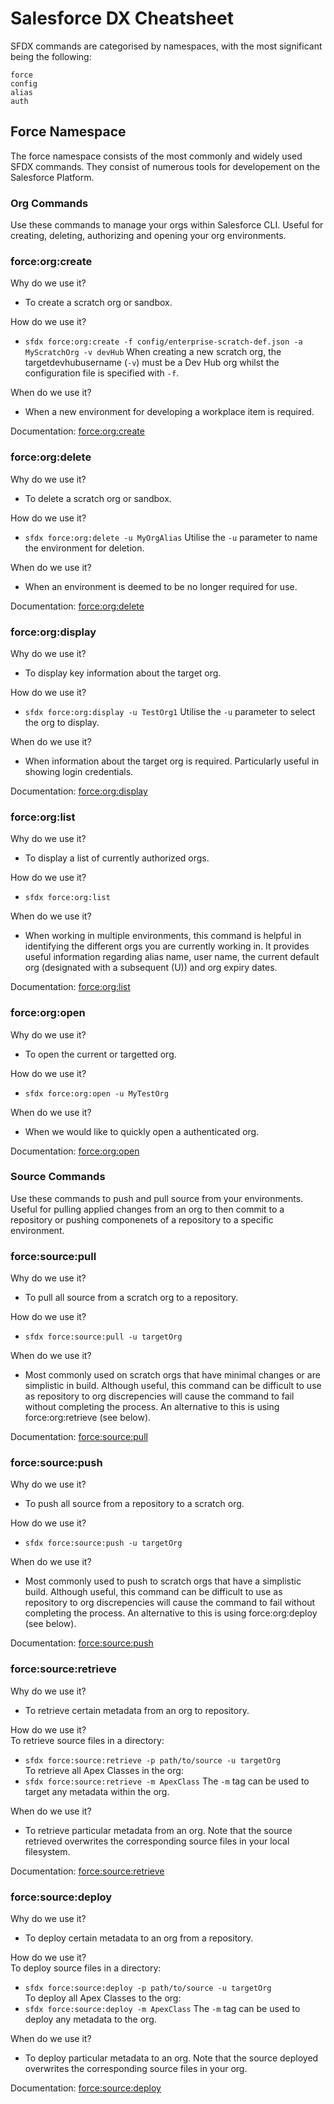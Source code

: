 # Salesforce DX Cheatsheet
SFDX commands are categorised by namespaces, with the most significant being the following:
```
force
config
alias
auth
```
## Force Namespace
The force namespace consists of the most commonly and widely used SFDX commands.
They consist of numerous tools for developement on the Salesforce Platform.

### Org Commands
Use these commands to manage your orgs within Salesforce CLI.
Useful for creating, deleting, authorizing and opening your org environments.

### force:org:create

Why do we use it?
- To create a scratch org or sandbox.

How do we use it?

- `sfdx force:org:create -f config/enterprise-scratch-def.json -a MyScratchOrg -v devHub`
When creating a new scratch org, the targetdevhubusername (`-v`) must be a Dev Hub org
whilst the configuration file is specified with `-f`.

When do we use it?
- When a new environment for developing a workplace item is required.

Documentation:
[force:org:create](https://developer.salesforce.com/docs/atlas.en-us.sfdx_cli_reference.meta/sfdx_cli_reference/cli_reference_force_org.htm#cli_reference_force_org_create)

### force:org:delete

Why do we use it?
- To delete a scratch org or sandbox.

How do we use it?
- `sfdx force:org:delete -u MyOrgAlias`
Utilise the `-u` parameter to name the environment for deletion.

When do we use it?
- When an environment is deemed to be no longer required for use.

Documentation:
[force:org:delete](https://developer.salesforce.com/docs/atlas.en-us.sfdx_cli_reference.meta/sfdx_cli_reference/cli_reference_force_org.htm#cli_reference_force_org_delete)

### force:org:display

Why do we use it?
- To display key information about the target org.

How do we use it?
- `sfdx force:org:display -u TestOrg1`
Utilise the `-u` parameter to select the org to display.

When do we use it?
- When information about the target org is required. Particularly useful in
showing login credentials.

Documentation:
[force:org:display](https://developer.salesforce.com/docs/atlas.en-us.sfdx_cli_reference.meta/sfdx_cli_reference/cli_reference_force_org.htm#cli_reference_force_org_display)

### force:org:list

Why do we use it?
- To display a list of currently authorized orgs.

How do we use it?
- `sfdx force:org:list`

When do we use it?
- When working in multiple environments, this command is helpful in identifying the different orgs
 you are currently working in. It provides useful information regarding alias name,
 user name, the current default org (designated with a subsequent (U)) and org expiry dates.

Documentation:
[force:org:list](https://developer.salesforce.com/docs/atlas.en-us.sfdx_cli_reference.meta/sfdx_cli_reference/cli_reference_force_org.htm#cli_reference_force_org_list)

### force:org:open

Why do we use it?
- To open the current or targetted org.

How do we use it?
- `sfdx force:org:open -u MyTestOrg`

When do we use it?
- When we would like to quickly open a authenticated org.

Documentation:
[force:org:open](https://developer.salesforce.com/docs/atlas.en-us.sfdx_cli_reference.meta/sfdx_cli_reference/cli_reference_force_org.htm#cli_reference_force_org_open)


### Source Commands
Use these commands to push and pull source from your environments.
Useful for pulling applied changes from an org to then commit to a repository or
pushing componenets of a repository to a specific environment.

### force:source:pull

Why do we use it?
- To pull all source from a scratch org to a repository.

How do we use it?
- `sfdx force:source:pull -u targetOrg`

When do we use it?
- Most commonly used on scratch orgs that have minimal changes or are simplistic in build.
Although useful, this command can be difficult to use as repository to org discrepencies will
cause the command to fail without completing the process.
An alternative to this is using force:org:retrieve (see below).

Documentation:
[force:source:pull](https://developer.salesforce.com/docs/atlas.en-us.sfdx_cli_reference.meta/sfdx_cli_reference/cli_reference_force_source.htm#cli_reference_force_source_pull)

### force:source:push

Why do we use it?
- To push all source from a repository to a scratch org.

How do we use it?
- `sfdx force:source:push -u targetOrg`

When do we use it?
- Most commonly used to push to scratch orgs that have a simplistic build.
Although useful, this command can be difficult to use as repository to org discrepencies will
cause the command to fail without completing the process.
An alternative to this is using force:org:deploy (see below).

Documentation:
[force:source:push](https://developer.salesforce.com/docs/atlas.en-us.sfdx_cli_reference.meta/sfdx_cli_reference/cli_reference_force_source.htm#cli_reference_force_source_push)

### force:source:retrieve

Why do we use it?
- To retrieve certain metadata from an org to repository.

How do we use it? <br />
To retrieve source files in a directory:
- `sfdx force:source:retrieve -p path/to/source -u targetOrg` <br />
To retrieve all Apex Classes in the org:
- `sfdx force:source:retrieve -m ApexClass`
The `-m` tag can be used to target any metadata within the org.

When do we use it?
- To retrieve particular metadata from an org. Note that the source retrieved overwrites
the corresponding source files in your local filesystem.

Documentation:
[force:source:retrieve](https://developer.salesforce.com/docs/atlas.en-us.sfdx_cli_reference.meta/sfdx_cli_reference/cli_reference_force_source.htm#cli_reference_force_source_retrieve)

### force:source:deploy

Why do we use it?
- To deploy certain metadata to an org from a repository.

How do we use it? <br />
To deploy source files in a directory:
- `sfdx force:source:deploy -p path/to/source -u targetOrg` <br />
To deploy all Apex Classes to the org:
- `sfdx force:source:deploy -m ApexClass`
The `-m` tag can be used to deploy any metadata to the org.

When do we use it?
- To deploy particular metadata to an org. Note that the source deployed overwrites
the corresponding source files in your org.

Documentation:
[force:source:deploy](https://developer.salesforce.com/docs/atlas.en-us.sfdx_cli_reference.meta/sfdx_cli_reference/cli_reference_force_source.htm#cli_reference_force_source_deploy)
